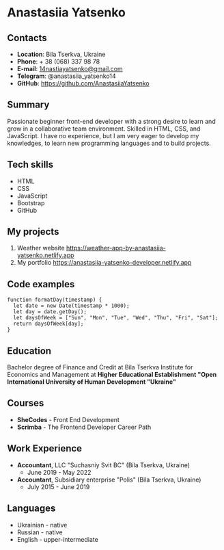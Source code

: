 # Anastasiia Yatsenko
## Contacts
* **Location**: Bila Tserkva, Ukraine
* **Phone**: + 38 (068) 337 98 78
* **E-mail**: 14nastiayatsenko@gmail.com
* **Telegram**: @anastasiia_yatsenko14
* **GitHub**: https://github.com/AnastasiiaYatsenko
## Summary
Passionate beginner front-end developer with a strong desire to learn and grow in a collaborative team environment. Skilled in HTML, CSS, and JavaScript. I have no experience, but I am very eager to develop my knowledges, to learn new programming languages and to build projects.
## Tech skills
* HTML
* CSS
* JavaScript
* Bootstrap
* GitHub
## My projects
1. Weather website https://weather-app-by-anastasiia-yatsenko.netlify.app
2. My portfolio https://anastasiia-yatsenko-developer.netlify.app
## Code examples




    function formatDay(timestamp) {
      let date = new Date(timestamp * 1000);
      let day = date.getDay();
      let daysOfWeek = ["Sun", "Mon", "Tue", "Wed", "Thu", "Fri", "Sat"];
      return daysOfWeek[day];
    }
    
    
    
    
## Education
Bachelor degree of Finance and Credit at Bila Tserkva Institute for Economics and Management at **Higher Educational Establishment "Open International University of Human Development "Ukraine"**
## Courses
* **SheCodes** - Front End Development
* **Scrimba** - The Frontend Developer Career Path
## Work Experience
* **Accountant**, LLC "Suchasniy Svit BC" (Bila Tserkva, Ukraine)
  * June 2019 - May 2022
* **Accountant**, Subsidiary enterprise "Polis" (Bila Tserkva, Ukraine)
  * July 2015 - June 2019
## Languages
- Ukrainian - native
- Russian - native
- English - upper-intermediate

